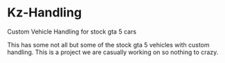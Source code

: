 # Kz-Handling
Custom Vehicle Handling for stock gta 5 cars

This has some not all but some of the stock gta 5 vehicles with custom handling. This is a project we are casually working on so nothing to crazy. 
